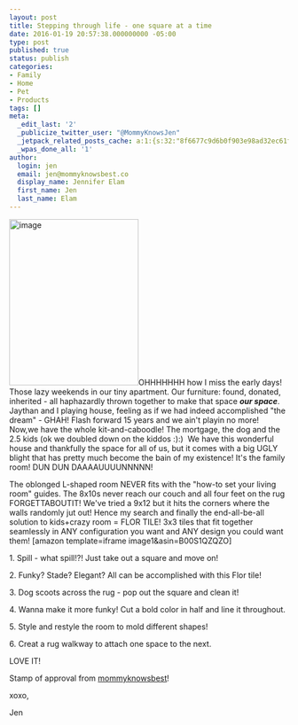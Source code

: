 ```yaml
---
layout: post
title: Stepping through life - one square at a time
date: 2016-01-19 20:57:38.000000000 -05:00
type: post
published: true
status: publish
categories:
- Family
- Home
- Pet
- Products
tags: []
meta:
  _edit_last: '2'
  _publicize_twitter_user: "@MommyKnowsJen"
  _jetpack_related_posts_cache: a:1:{s:32:"8f6677c9d6b0f903e98ad32ec61f8deb";a:2:{s:7:"expires";i:1473786031;s:7:"payload";a:3:{i:0;a:1:{s:2:"id";i:88;}i:1;a:1:{s:2:"id";i:144;}i:2;a:1:{s:2:"id";i:149;}}}}
  _wpas_done_all: '1'
author:
  login: jen
  email: jen@mommyknowsbest.co
  display_name: Jennifer Elam
  first_name: Jen
  last_name: Elam
---
```

<p><img class="alignnone size-medium wp-image-292" src="{{ site.baseurl }}/assets/image-24-233x300.jpeg" alt="image" width="233" height="300" />OHHHHHHH how I miss the early days! Those lazy weekends in our tiny apartment. Our furniture: found, donated, inherited - all haphazardly thrown together to make that space <strong><em>our space</em></strong>. Jaythan and I playing house, feeling as if we had indeed accomplished "the dream" - GHAH! Flash forward 15 years and we ain't playin no more! Now,we have the whole kit-and-caboodle! The mortgage, the dog and the 2.5 kids (ok we doubled down on the kiddos :):)  We have this wonderful house and thankfully the space for all of us, but it comes with a big UGLY blight that has pretty much become the bain of my existence! It's the family room! DUN DUN DAAAAUUUUNNNNN!</p>
<p>The oblonged L-shaped room NEVER fits with the "how-to set your living room" guides. The 8x10s never reach our couch and all four feet on the rug FORGETTABOUTIT! We've tried a 9x12 but it hits the corners where the walls randomly jut out! Hence my search and finally the end-all-be-all solution to kids+crazy room = FLOR TILE! 3x3 tiles that fit together seamlessly in ANY configuration you want and ANY design you could want them! [amazon template=iframe image1&amp;asin=B00S1QZQZO]</p>
<p>1. Spill - what spill!?! Just take out a square and move on!</p>
<p>2. Funky? Stade? Elegant? All can be accomplished with this Flor tile!</p>
<p>3. Dog scoots across the rug - pop out the square and clean it!</p>
<p>4. Wanna make it more funky! Cut a bold color in half and line it throughout.</p>
<p>5. Style and restyle the room to mold different shapes!</p>
<p>6. Creat a rug walkway to attach one space to the next.</p>
<p>LOVE IT!</p>
<p>Stamp of approval from <a href="http://mommyknowsbest.co">mommyknowsbest</a>!</p>
<p>xoxo,</p>
<p>Jen</p>
<p><script type="text/javascript">// <![CDATA[<br />
amzn_assoc_placement = "adunit0"; amzn_assoc_tracking_id = "mommyknowbest-20"; amzn_assoc_ad_mode = "manual"; amzn_assoc_ad_type = "smart"; amzn_assoc_marketplace = "amazon"; amzn_assoc_region = "US"; amzn_assoc_textlinks = "B007VLX0A8,B00US7189M,B008V6RWO2,B001HX36MI,B00I3VYIKQ,B002ECDTHS,B013F3G94O,B00RZT0VIK,B00US736GA,B00S1QZQZO,B000V4BR4S,B00C7JWRRG,B007VLX0A8"; amzn_assoc_asins = "B00S1QZQZO,B000V4BR4S,B00C7JWRRG,B007VLX0A8"; amzn_assoc_linkid = "13aafa1365d83ee6a8491628b461acc4";<br />
// ]]></script><br />
<script src="//z-na.amazon-adsystem.com/widgets/onejs?MarketPlace=US"></script></p>

